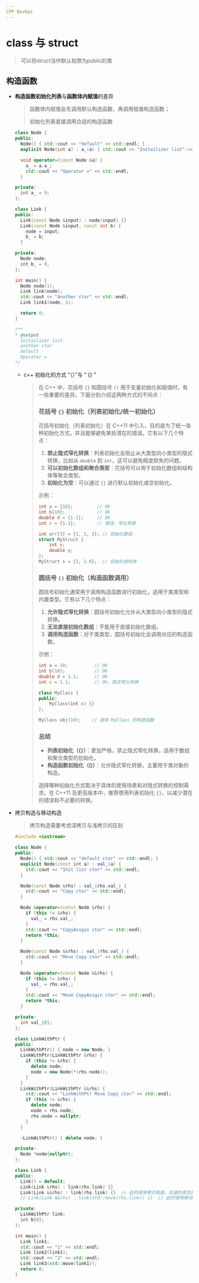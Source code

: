 ```yaml
---
CPP DevOps
---
```


# class 与 struct

> 可以将struct当作默认权限为public的类

## 构造函数

- **构造函数初始化列表**与**函数体内赋值**的差异

  > 函数体内赋值会先调用默认构造函数，再调用赋值构造函数；
  >
  > 初始化列表直接调用合适的构造函数

  ```c++
  class Node {
  public:
    Node() { std::cout << "default" << std::endl; }
    explicit Node(int a) : a_(a) { std::cout << "Initailizer list" << std::endl; }
  
    void operator=(const Node &a) {
      a_ = a.a_;
      std::cout << "Operator =" << std::endl;
    }
  
  private:
    int a_ = 0;
  };
  
  class Link {
  public:
    Link(const Node &input) : node(input) {}
    Link(const Node &input, const int b) {
      node = input;
      b_ = b;
    }
  
  private:
    Node node;
    int b_ = 0;
  };
  
  int main() {
    Node node(1);
    Link link(node);
    std::cout << "Another ctor" << std::endl;
    Link link1(node, 1);
  
    return 0;
  }
  
  /**
  * @output
  	Initailizer list
  	another ctor
  	default
  	Operator =
  */
  ```

  - c++ 初始化的方式 “（）”与 “ {} ”

    > 在 C++ 中，花括号 `{}` 和圆括号 `()` 用于变量初始化和赋值时，有一些重要的差异。下面分别介绍这两种方式的不同点：
    >
    > ### 花括号 `{}` 初始化（列表初始化/统一初始化）
    >
    > 花括号初始化（列表初始化）在 C++11 中引入，目的是为了统一各种初始化方式，并且能够避免某些潜在的错误。它有以下几个特点：
    >
    > 1. **禁止隐式窄化转换**：列表初始化会阻止从大类型向小类型的隐式转换，比如从 `double` 到 `int`，这可以避免精度损失的问题。
    > 2. **可以初始化数组和聚合类型**：花括号可以用于初始化数组和结构体等聚合类型。
    > 3. **初始化为空**：可以通过 `{}` 进行默认初始化或空初始化。
    >
    > 示例：
    > ```cpp
    > int a = {10};         // OK
    > int b{10};            // OK
    > double d = {1.1};     // OK
    > int c = {1.1};        // 错误，窄化转换
    > 
    > int arr[3] = {1, 2, 3}; // 初始化数组
    > struct MyStruct {
    >     int x;
    >     double y;
    > };
    > MyStruct s = {1, 2.0};  // 初始化结构体
    > ```
    >
    > ### 圆括号 `()` 初始化（构造函数调用）
    >
    > 圆括号初始化通常用于调用构造函数进行初始化，适用于类类型和内置类型。它有以下几个特点：
    >
    > 1. **允许隐式窄化转换**：圆括号初始化允许从大类型向小类型的隐式转换。
    > 2. **无法直接初始化数组**：不能用于直接初始化数组。
    > 3. **调用构造函数**：对于类类型，圆括号初始化会调用对应的构造函数。
    >
    > 示例：
    > ```cpp
    > int a = 10;          // OK
    > int b(10);           // OK
    > double d = 1.1;      // OK
    > int c = 1.1;         // OK，隐式窄化转换
    > 
    > class MyClass {
    > public:
    >     MyClass(int x) {}
    > };
    > 
    > MyClass obj(10);    // 调用 MyClass 的构造函数
    > ```
    >
    > ### 总结
    >
    > - **列表初始化（{}）**：更加严格，禁止隐式窄化转换，适用于数组和聚合类型的初始化。
    > - **构造函数初始化（()）**：允许隐式窄化转换，主要用于类对象的构造。
    >
    > 选择哪种初始化方式取决于具体的使用场景和对隐式转换的控制需求。在 C++11 及更高版本中，推荐使用列表初始化 `{}`，以减少潜在的错误和不必要的转换。

- 拷贝构造与移动构造

  > 拷贝构造需要考虑深拷贝与浅拷贝的区别

  ```c++
  #include <iostream>
  
  class Node {
  public:
    Node() { std::cout << "default ctor" << std::endl; }
    explicit Node(const int a) : val_(a) {
      std::cout << "Init list ctor" << std::endl;
    }
  
    Node(const Node &rhs) : val_(rhs.val_) {
      std::cout << "Copy ctor" << std::endl;
    }
  
    Node &operator=(const Node &rhs) {
      if (this != &rhs) {
        val_ = rhs.val_;
      }
      std::cout << "CopyAssgin ctor" << std::endl;
      return *this;
    }
  
    Node(const Node &&rhs) : val_(rhs.val_) {
      std::cout << "Move Copy ctor" << std::endl;
    }
  
    Node &operator=(const Node &&rhs) {
      if (this != &rhs) {
        val_ = rhs.val_;
      }
      std::cout << "Move CopyAssgin ctor" << std::endl;
      return *this;
    }
  
  private:
    int val_{0};
  };
  
  class LinkWithPtr {
  public:
    LinkWithPtr() { node = new Node; }
    LinkWithPtr(LinkWithPtr &rhs) {
      if (this != &rhs) {
        delete node;
        node = new Node(*(rhs.node));
      }
    }
    LinkWithPtr(LinkWithPtr &&rhs) {
      std::cout << "LinkWithPtr Move Copy ctor" << std::endl;
      if (this != &rhs) {
        delete node;
        node = rhs.node;
        rhs.node = nullptr;
      }
    }
  
    ~LinkWithPtr() { delete node; }
  
  private:
    Node *node{nullptr};
  };
  
  class Link {
  public:
    Link() = default;
    Link(Link &rhs) : link(rhs.link) {}
    Link(Link &&rhs) : link(rhs.link) {}  // 此时调用拷贝构造，右值的成员是左值
    // Link(Link &&rhs) : link(std::move(rhs.link)) {}  // 此时调用移动拷贝
  
  private:
    LinkWithPtr link;
    int b{0};
  };
  
  int main() {
    Link link1;
    std::cout << "1" << std::endl;
    Link link2(link1);
    std::cout << "2" << std::endl;
    Link link3(std::move(link1));
    return 0;
  }
  ```

  